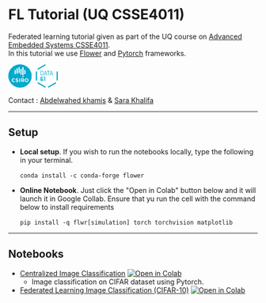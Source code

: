 
# FL Tutorial (UQ CSSE4011)

Federated learning tutorial given as part of the UQ course on [Advanced Embedded Systems CSSE4011](https://my.uq.edu.au/programs-courses/course.html?course_code=CSSE4011).  
In this tutorial we use [Flower](https://flower.dev/) and [Pytorch](https://pytorch.org/) frameworks.

<img class="aligncenter" style="width:100px" src="imgs/data61-logo.png"/> 

Contact : [Abdelwahed khamis](mailto:abdelwahed.khamis@data61.csiro.au) & [Sara Khalifa](mailto:abdelwahed.khamis@data61.csiro.au) 

---

## Setup
- **Local setup**.  If you wish to run the notebooks locally, type the following in your terminal.
    ```shell
    conda install -c conda-forge flower
    ```
- **Online Notebook**. Just click the "Open in Colab" button below and it will launch it in Google Collab. Ensure that yu run the cell with the command below to install requirements
    ```shell
    pip install -q flwr[simulation] torch torchvision matplotlib
    ```
---

## Notebooks
- [Centralized Image Classification](./centralized.ipynb) [![Open in Colab](https://colab.research.google.com/assets/colab-badge.svg)](https://colab.research.google.com/github/abdelwahed/fl_tutorial/blob/master/centralized.ipynb)
  - Image classification on CIFAR dataset using Pytorch. 
- [Federated Learning Image Classification (CIFAR-10)](./FL_1.ipynb) [![Open in Colab](https://colab.research.google.com/assets/colab-badge.svg)](https://colab.research.google.com/github/abdelwahed/fl_tutorial/blob/master/FL_1.ipynb)

